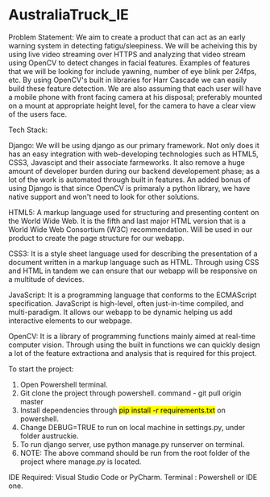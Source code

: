 # AustraliaTruck_IE

Problem Statement: We aim to create a product that can act as an early warning system in detecting fatigu/sleepiness. We will be acheiving this by using live video streaming over HTTPS and analyzing that video stream using OpenCV to detect changes in facial features. Examples of features that we will be looking for include yawning, number of eye blink per 24fps, etc. By using OpenCV's built in libraries for Harr Cascade we can easily build these feature detection. We are also assuming that each user will have a mobile phone with front facing camera at his disposal; preferably mounted on a mount at appropriate height level, for the camera to have a clear view of the users face. 

Tech Stack:

Django: We will be using django as our primary framework. Not only does it has an easy integration with web-developing technologies such as HTML5, CSS3, Javascipt and their associate farmeworks. It also remove a huge amount of developer burden during our backend developement phase; as a lot of the work is automated through built in features. An added bonus of using Django is that since OpenCV is primaraly a python library, we have native support and won't need to look for other solutions.

HTML5: A markup language used for structuring and presenting content on the World Wide Web. It is the fifth and last major HTML version that is a World Wide Web Consortium (W3C) recommendation. Will be used in our product to create the page structure for our webapp.

CSS3: It is a style sheet language used for describing the presentation of a document written in a markup language such as HTML. Through using CSS and HTML in tandem we can ensure that our webapp will be responsive on a multitude of devices.

JavaScript: It is a programming language that conforms to the ECMAScript specification. JavaScript is high-level, often just-in-time compiled, and multi-paradigm. It allows our webapp to be dynamic helping us add interactive elements to our webpage. 

OpenCV: It is a library of programming functions mainly aimed at real-time computer vision. Through using the built in functions we can quickly design a lot of the feature extractiona and analysis that is required for this project.

To start the project:
1. Open Powershell terminal.
1. Git clone the project through powershell. command - git pull origin master
2. Install dependencies through <mark>pip install -r requirements.txt</mark> on powershell.
3. Change DEBUG=TRUE to run on local machine in settings.py, under folder austruckie.
4. To run django server, use python manage.py runserver on terminal.
5. NOTE: The above command should be run from the root folder of the project where manage.py is located. 

IDE Required: Visual Studio Code or PyCharm.
Terminal : Powershell or IDE one. 
